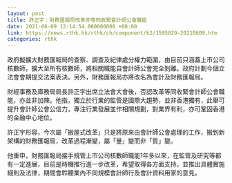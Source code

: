```yaml
---
layout: post
title: 許正宇：財務匯報局改革非等同收緊會計師公會職能
date: 2021-06-09 12:14:54.000000000 +08:00
link: https://news.rthk.hk/rthk/ch/component/k2/1595029-20210609.htm
categories: rthk
---
```


政府擬擴大財務匯報局的查察、調查及紀律處分權力範圍，由目前只涵蓋上市公司核數師，擴大至所有核數師，將相關職能自會計師公會完全剝離。政府計劃今個立法會會期提交法案表決。另外，財務匯報局亦將改名為會計及財務匯報局。

財經事務及庫務局局長許正宇出席立法會大會後，否認改革等同收緊會計師公會職能，亦並非加辣。他指，獨立於行業的監管是國際大趨勢，並非香港獨有，此舉可提升會計師公會公信力，專注行業發展並作相關規劃，對業界有利，亦可鞏固香港的金融中心地位。

許正宇形容，今次屬「搬屋式改革」只是將原來由會計師公會處理的工作，搬到新架構的財務匯報局，改革過程漸變，屬「量」變而非「質」變。

他重申，財務匯報局接手規管上市公司核數師職能1年多以來，在監管及研究等都有一定進展，目前是時機推行進一步改革，希望取得各方面支持，並推出具體實施細則及法律，期間會聆聽業內不同規模會計師行及會計資料用家的意見。
